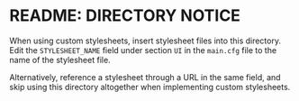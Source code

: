 # README: DIRECTORY NOTICE
When using custom stylesheets, insert stylesheet files into this directory.
Edit the `STYLESHEET_NAME` field under section `UI` in the `main.cfg` file to the name of the stylesheet file.

Alternatively, reference a stylesheet through a URL in the same field, and skip using this directory altogether when implementing custom stylesheets.